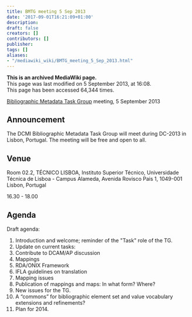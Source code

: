 ```yaml
---
title: BMTG meeting 5 Sep 2013
date: '2017-09-01T16:21:09+01:00'
description: 
draft: false
creators: []
contributors: []
publisher: 
tags: []
aliases:
- "/mediawiki_wiki/BMTG_meeting_5_Sep_2013.html"
---
```


 **This is an archived MediaWiki page.**  
This page was last modified on 5 September 2013, at 16:08.  
This page has been accessed 64,344 times.

[Bibliographic Metadata Task Group](/mediawiki_wiki/Bibliographic_Metadata_Task_Group) meeting, 5 September 2013

## Announcement 

The DCMI Bibliographic Metadata Task Group will meet during DC-2013 in Lisbon, Portugal. The meeting will be free and open to all.

## Venue 

Room 02.2, TÉCNICO LISBOA, Instituto Superior Técnico, Universidade Técnica de Lisboa - Campus Alameda, Avenida Rovisco Pais 1, 1049-001 Lisbon, Portugal

16.30 - 18.00

## Agenda 

Draft agenda:

1. Introduction and welcome; reminder of the "Task" role of the TG.
2. Update on current tasks:
  1. Contribute to DCAM/AP discussion
  2. Mappings
  3. RDA/ONIX Framework
  4. IFLA guidelines on translation
3. Mapping issues
  1. Publication of mappings and maps: In what form? Where?
4. New issues for the TG.
  1. A “commons” for bibliographic element set and value vocabulary extensions and refinements?
5. Plan for 2014.

